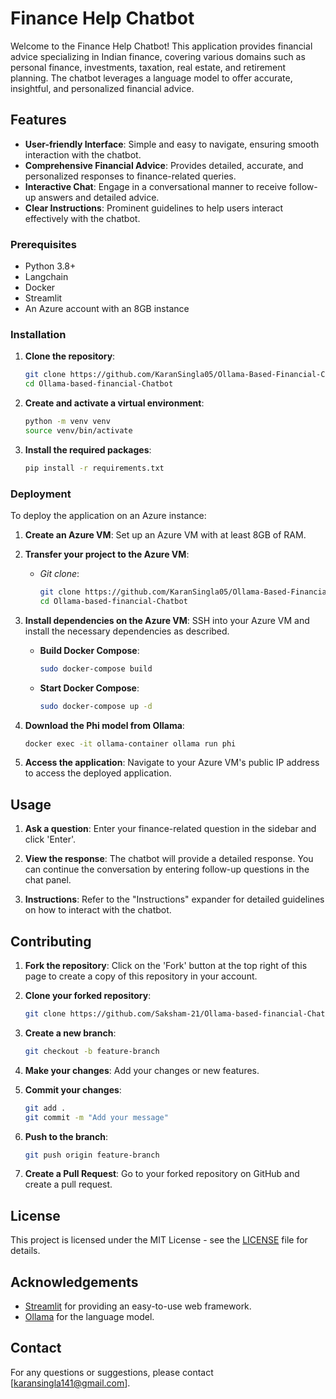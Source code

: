 # Finance Help Chatbot

Welcome to the Finance Help Chatbot! This application provides financial advice specializing in Indian finance, covering various domains such as personal finance, investments, taxation, real estate, and retirement planning. The chatbot leverages a language model to offer accurate, insightful, and personalized financial advice.

## Features

- **User-friendly Interface**: Simple and easy to navigate, ensuring smooth interaction with the chatbot.
- **Comprehensive Financial Advice**: Provides detailed, accurate, and personalized responses to finance-related queries.
- **Interactive Chat**: Engage in a conversational manner to receive follow-up answers and detailed advice.
- **Clear Instructions**: Prominent guidelines to help users interact effectively with the chatbot.

### Prerequisites

- Python 3.8+
- Langchain
- Docker 
- Streamlit
- An Azure account with an 8GB instance

### Installation

1. **Clone the repository**:
    ```bash
    git clone https://github.com/KaranSingla05/Ollama-Based-Financial-Chatbot.git
    cd Ollama-based-financial-Chatbot
    ```

2. **Create and activate a virtual environment**:
    ```bash
    python -m venv venv
    source venv/bin/activate
    ```

3. **Install the required packages**:
    ```bash
    pip install -r requirements.txt
    ```

### Deployment

To deploy the application on an Azure instance:

1. **Create an Azure VM**:
    Set up an Azure VM with at least 8GB of RAM.

2. **Transfer your project to the Azure VM**:
    - *Git clone*:
        ```bash
        git clone https://github.com/KaranSingla05/Ollama-Based-Financial-Chatbot.git
        cd Ollama-based-financial-Chatbot
        ```

3. **Install dependencies on the Azure VM**:
    SSH into your Azure VM and install the necessary dependencies as described.

    - **Build Docker Compose**:
        ```bash
        sudo docker-compose build
        ```
    - **Start Docker Compose**:
        ```bash
        sudo docker-compose up -d
        ```

4. **Download the Phi model from Ollama**:
    ```bash
    docker exec -it ollama-container ollama run phi
    ```

5. **Access the application**:
    Navigate to your Azure VM's public IP address to access the deployed application.

## Usage

1. **Ask a question**:
    Enter your finance-related question in the sidebar and click 'Enter'.

2. **View the response**:
    The chatbot will provide a detailed response. You can continue the conversation by entering follow-up questions in the chat panel.

3. **Instructions**:
    Refer to the "Instructions" expander for detailed guidelines on how to interact with the chatbot.

## Contributing

1. **Fork the repository**:
    Click on the 'Fork' button at the top right of this page to create a copy of this repository in your account.

2. **Clone your forked repository**:
    ```bash
    git clone https://github.com/Saksham-21/Ollama-based-financial-Chatbot.git
    ```

3. **Create a new branch**:
    ```bash
    git checkout -b feature-branch
    ```

4. **Make your changes**:
    Add your changes or new features.

5. **Commit your changes**:
    ```bash
    git add .
    git commit -m "Add your message"
    ```

6. **Push to the branch**:
    ```bash
    git push origin feature-branch
    ```

7. **Create a Pull Request**:
    Go to your forked repository on GitHub and create a pull request.

## License

This project is licensed under the MIT License - see the [LICENSE]() file for details.

## Acknowledgements

- [Streamlit](https://www.streamlit.io/) for providing an easy-to-use web framework.
- [Ollama](https://www.ollama.com/) for the language model.

## Contact

For any questions or suggestions, please contact [karansingla141@gmail.com].
